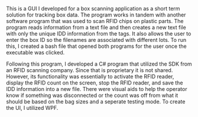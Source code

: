 This is a GUI I developed for a box scanning application as a short term solution for tracking box data. The program works in tandem with another software program that was used to scan RFID chips on plastic parts. The program reads information from a text file and then creates a new text file with only the unique IDD information from the tags. It also allows the user to enter the box ID so the filenames are associated with different lots. To run this, I created a bash file that opened both programs for the user once the executable was clicked.

Following this program, I developed a C# program that utilized the SDK from an RFID scanning company. Since that is proprietary it is not shared. However, its functionality was essentially to activate the RFID reader, display the RFID count on the screen, stop the RFID reader, and save the IDD information into a new file. There were visual aids to help the operator know if something was disconnected or the count was off from what it should be based on the bag sizes and a seperate testing mode. To create the UI, I utilized WPF.
